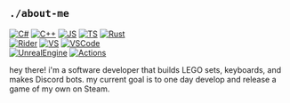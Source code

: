 ## `./about-me`
[![C#][00.2]][00]
[![C++][01.2]][01]
[![JS][02.2]][02]
[![TS][03.2]][03]
[![Rust][04.2]][04]<br />
[![Rider][09.2]][09]
[![VS][07.2]][07]
[![VSCode][08.2]][08]<br />
[![UnrealEngine][06.2]][06]
[![Actions][05.2]][05]


hey there! i'm a software developer that builds LEGO sets, keyboards, and makes Discord bots. my current goal is to one day develop and release a game of my own on Steam.

<!--
## `./portfolio`
[here][13] is my current portfolio, as anaemic as it may be...
-->

<!-- icons -->
[00.2]: https://img.shields.io/badge/Code-C%23-informational?style=flat&logo=csharp&logoColor=white&color=blueviolet
[01.2]: https://img.shields.io/badge/Code-C++-informational?style=flat&logo=C%2B%2B&logoColor=white&color=blueviolet
[02.2]: https://img.shields.io/badge/Code-Javascript-informational?style=flat&logo=Javascript&logoColor=white&color=blueviolet
[03.2]: https://img.shields.io/badge/Code-TypeScript-informational?style=flat&logo=TypeScript&logoColor=white&color=blueviolet
[04.2]: https://img.shields.io/badge/Code-Rust-informational?style=flat&logo=Rust&logoColor=white&color=blueviolet
[05.2]: https://img.shields.io/badge/Tools-GitHub_Actions-informational?style=flat&logo=GitHub-Actions&logoColor=white&color=hotpink
[06.2]: https://img.shields.io/badge/Tools-Unreal_Engine-informational?style=flat&logo=Unreal-Engine&logoColor=white&color=hotpink
[07.2]: https://img.shields.io/badge/Editor-Visual_Studio-informational?style=flat&logo=visual-studio&logoColor=white&color=blue
[08.2]: https://img.shields.io/badge/Editor-Visual_Studio_Code-informational?style=flat&logo=visual-studio-code&logoColor=white&color=blue
[09.2]: https://img.shields.io/badge/Editor-Rider_for_Unreal-informational?style=flat&logo=rider&logoColor=white&color=blue

<!-- links -->
[00]: https://docs.microsoft.com/en-us/dotnet/csharp/
[01]: https://www.cplusplus.com/
[02]: https://www.javascript.com/
[03]: https://www.typescriptlang.org/
[04]: https://www.rust-lang.org/
[05]: https://github.com/features/actions
[06]: https://www.unrealengine.com/en-US/
[07]: https://visualstudio.microsoft.com/
[08]: https://code.visualstudio.com/
[09]: https://www.jetbrains.com/lp/rider-unreal/
[13]: https://kata-gatame.github.io/portfolio/

<a rel="me" href="https://mastodon.gamedev.place/@katagatame"></a>
